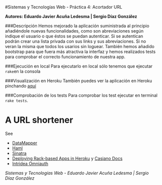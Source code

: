 #Sistemas y Tecnologías Web - Práctica 4: Acortador URL

**Autores: Eduardo Javier Acuña Ledesma | Sergio Díaz González**


###Descripción
Hemos mejorado la aplicación suministrada al principio añadiéndole nuevas funcionalidades, como son abreviaciones según indique el usuario o que éstos se puedan autenticar. Si se autentican podrán crear una lista privada con sus links y sus abreviaciones. Si no veran la misma que todos los usarios sin loguear. También hemos añadido bootstrap para que fuera más atractiva la interfaz y hemos realizados tests para comprobar el correcto funcionamiento de nuestra app.

###Ejecución en local
Para ejecutarlo en local sólo tenemos que ejecutar `rake`en la consola

###Visualización en Heroku
También puedes ver la aplicación en Heroku pinchando [aquí](http://acortador-url.herokuapp.com/)

###Comprobación de los tests
Para comprobar los test ejecutar en terminal `rake tests`.


# A URL shortener

See

* [DataMapper](http://datamapper.org/getting-started.html)
* [Haml](http://haml.info/)
* [Sinatra](http://www.sinatrarb.com/)
* [Deploying Rack-based Apps in Heroku](https://devcenter.heroku.com/articles/rack) y [Casiano Docs](http://nereida.deioc.ull.es/~lpp/perlexamples/node483.html#section:herokupostgres)
* [Intridea Omniauth](https://github.com/intridea/omniauth)


*Sistemas y Tecnologías Web - Eduardo Javier Acuña Ledesma | Sergio Díaz González*

